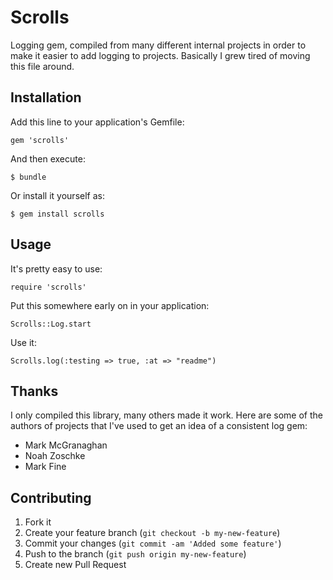 # Scrolls

Logging gem, compiled from many different internal projects in order to make
it easier to add logging to projects. Basically I grew tired of moving this
file around.

## Installation

Add this line to your application's Gemfile:

    gem 'scrolls'

And then execute:

    $ bundle

Or install it yourself as:

    $ gem install scrolls

## Usage

It's pretty easy to use:

    require 'scrolls'

Put this somewhere early on in your application:

    Scrolls::Log.start

Use it:

    Scrolls.log(:testing => true, :at => "readme")

## Thanks

I only compiled this library, many others made it work. Here are some of the
authors of projects that I've used to get an idea of a consistent log gem:

* Mark McGranaghan
* Noah Zoschke
* Mark Fine

## Contributing

1. Fork it
2. Create your feature branch (`git checkout -b my-new-feature`)
3. Commit your changes (`git commit -am 'Added some feature'`)
4. Push to the branch (`git push origin my-new-feature`)
5. Create new Pull Request
